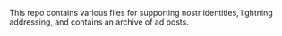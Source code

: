 This repo contains various files for supporting nostr identities, lightning addressing, and contains an archive of ad posts.

